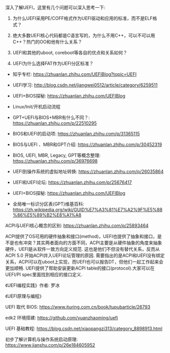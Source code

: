 深入了解UEFI，这里有几个问题可以深入思考一下: 

1. 为什么UEFI采用PE/COFF格式作为UEFI驱动和应用的标准，而不是ELF格式？

2. 绝大多数UEFI核心代码都是C语言写的，为什么不用C++，可以不可以用C++？热门的OO和他有什么关系？

3. UEFI和其他的uboot, coreboot等各自的优点和关系如何？

4. UEFI为什么选择FAT作为UEFI分区标准？

- 知乎专栏: https://zhuanlan.zhihu.com/UEFIBlog?topic=UEFI
- UEFI学习: http://blog.csdn.net/jiangwei0512/article/category/6259511
- UEFI+BIOS探秘: https://zhuanlan.zhihu.com/UEFIBlog

- Linux/Init/开机启动流程
- GPT+UEFI与BIOS+MBR有什么不同？: https://zhuanlan.zhihu.com/p/22510295
- BIOS和UEFI的启动项: https://zhuanlan.zhihu.com/p/31365115
- BIOS与UEFI 、MBR和GPT介绍: https://zhuanlan.zhihu.com/p/30452319
- BIOS, UEFI, MBR, Legacy, GPT等概念整理: https://zhuanlan.zhihu.com/p/36976698
- UEFI到操作系统的虚拟地址转换: https://zhuanlan.zhihu.com/p/26035864
- UEFI和UEFI论坛: https://zhuanlan.zhihu.com/p/25676417
- UEFI+BIOS探秘: https://zhuanlan.zhihu.com/UEFIBlog
- 全局唯一标识分区表(GPT)维基百科: https://zh.wikipedia.org/wiki/GUID%E7%A3%81%E7%A2%9F%E5%88%86%E5%89%B2%E8%A1%A8


ACPI与UEFI核心概念的区别: https://zhuanlan.zhihu.com/p/25893464

ACPI提供了OS可用的硬件抽象和接口(method)，UEFI也提供了抽象和接口，是不是也有冲突？其实两者面向的方面不同，ACPI主要是从硬件抽象的角度来抽象硬件，UEFI是从软件一致方向定义规范. 这也是他们不但没有替代关系，反而从ACPI 5.0 开始ACPI并入UEFI论坛管理的原因. 需要指出的是ACPI和UEFI没有绑定关系，ACPI可以在uboot上实现，而UEFI也可以报告DT，但他们一起工作起来会更加顺畅. UEFI提供了帮助安装更新ACPI table的接口(protocol).大家可以在UEFI/PI spec里面找到相应的接口定义. 




《UEFI编程实践》作者: 罗冰

《UEFI原理与编程》


UEFI 取代 BIOS: https://www.ituring.com.cn/book/tupubarticle/26793

edk2 环境搭建: https://github.com/yuanzhaoming/uefi

UEFI 基础教程: https://blog.csdn.net/xiaopangzi313/category_8898913.html


初步了解计算机与操作系统启动原理: https://www.jianshu.com/p/26e184605952